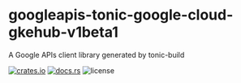 # googleapis-tonic-google-cloud-gkehub-v1beta1

A Google APIs client library generated by tonic-build

[![crates.io](https://img.shields.io/crates/v/googleapis-tonic-google-cloud-gkehub-v1beta1)](https://crates.io/crates/googleapis-tonic-google-cloud-gkehub-v1beta1)
[![docs.rs](https://img.shields.io/docsrs/googleapis-tonic-google-cloud-gkehub-v1beta1)](https://docs.rs/googleapis-tonic-google-cloud-gkehub-v1beta1)
![license](https://img.shields.io/crates/l/googleapis-tonic-google-cloud-gkehub-v1beta1)

